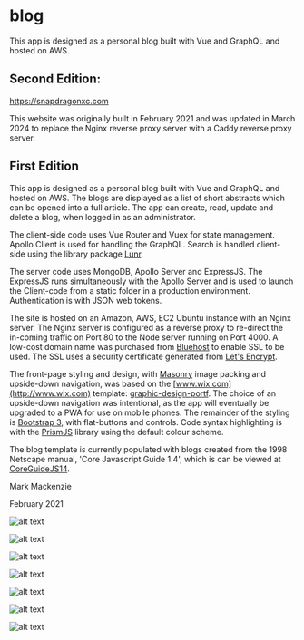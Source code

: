 # blog

This app is designed as a personal blog built with Vue and GraphQL and hosted on AWS.

## Second Edition:

https://snapdragonxc.com

This website was originally built in February 2021 and was updated in March 2024 to replace the Nginx reverse proxy server with a Caddy reverse proxy server.

## First Edition

This app is designed as a personal blog built with Vue and GraphQL and hosted on AWS. The blogs are displayed as a list of short abstracts which can be opened into a full article. The app can create, read, update and delete a blog, when logged in as an administrator.

The client-side code uses Vue Router and Vuex for state management. Apollo Client is used for handling the GraphQL. Search is handled client-side using the library package [Lunr](https://lunrjs.com/). 

The server code uses MongoDB, Apollo Server and ExpressJS. The ExpressJS runs simultaneously with the Apollo Server and is used to launch the Client-code from a static folder in a production environment. Authentication is with JSON web tokens. 

The site is hosted on an Amazon, AWS, EC2 Ubuntu instance with an Nginx server. The Nginx server is configured as a reverse proxy to re-direct the in-coming traffic on Port 80 to the Node server running on Port 4000. A low-cost domain name was purchased from [Bluehost](https://www.bluehost.com/) to enable SSL to be used. The SSL uses a security certificate generated from [Let's Encrypt](https://letsencrypt.org/).

The front-page styling and design, with [Masonry](https://masonry.desandro.com/)  image packing and upside-down navigation, was based on the [www.wix.com](http://www.wix.com)  template: [graphic-design-portf](https://www.wix.com/demone2/graphic-design-portf). The choice of an upside-down navigation was intentional, as the app will eventually be upgraded to a PWA for use on mobile phones. The remainder of the styling is [Bootstrap 3](https://getbootstrap.com/docs/3.3/), with flat-buttons and controls. Code syntax highlighting is with the [PrismJS](http://prismjs.com) library using the default colour scheme.
          
The blog template is currently populated with blogs created from the 1998 Netscape manual, 'Core Javascript Guide 1.4', which is can be viewed at  [CoreGuideJS14](https://docs.huihoo.com/javascript/CoreGuideJS14/index.html).

Mark Mackenzie

February 2021

![alt text](https://github.com/mmackenzie-syd/blog/blob/master/screenshots/grey/home.png)

![alt text](https://github.com/mmackenzie-syd/blog/blob/master/screenshots/grey/blog.png)

![alt text](https://github.com/mmackenzie-syd/blog/blob/master/screenshots/grey/article.png)

![alt text](https://github.com/mmackenzie-syd/blog/blob/master/screenshots/grey/contact.png)

![alt text](https://github.com/mmackenzie-syd/blog/blob/master/screenshots/grey/login.png)

![alt text](https://github.com/mmackenzie-syd/blog/blob/master/screenshots/grey/admin.png)

![alt text](https://github.com/mmackenzie-syd/blog/blob/master/screenshots/grey/add.png)

